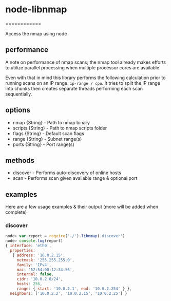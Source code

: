# node-libnmap #
============

Access the nmap using node

## performance ##
A note on performance of nmap scans; the nmap tool already makes efforts to
utilize parallel processing when multiple processor cores are available.

Even with that in mind this library performs the following calculation prior
to running scans on an IP range. `ip-range / cpu`. It tries to split the
IP range into chunks then creates separate threads performing each scan
sequentially.

## options ##
* nmap {String} - Path to nmap binary
* scripts {String} - Path to nmap scripts folder
* flags {String} - Default scan flags
* range {String} - Subnet range(s)
* ports {String} - Port range(s)

## methods ##
* discover - Performs auto-discovery of online hosts
* scan - Performs scan given available range & optional port

## examples ##
Here are a few usage examples & their output (more will be added when complete)

### discover ###
```javascript
node> var report = require('./').libnmap('discover')
node> console.log(report)
{ interface: 'eth0',
  properties: 
   { address: '10.0.2.15',
     netmask: '255.255.255.0',
     family: 'IPv4',
     mac: '52:54:00:12:34:56',
     internal: false,
     cidr: '10.0.2.0/24',
     hosts: 256,
     range: { start: '10.0.2.1', end: '10.0.2.254' } },
  neighbors: ['10.0.2.2', '10.0.2.15', '10.0.2.25'] }
```
